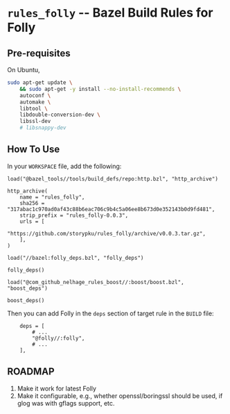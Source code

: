 # `rules_folly` -- Bazel Build Rules for Folly

## Pre-requisites

On Ubuntu,

```bash
sudo apt-get update \
    && sudo apt-get -y install --no-install-recommends \
    autoconf \
    automake \
    libtool \
    libdouble-conversion-dev \
    libssl-dev
    # libsnappy-dev
```

## How To Use

In your `WORKSPACE` file, add the following:

```
load("@bazel_tools//tools/build_defs/repo:http.bzl", "http_archive")

http_archive(
    name = "rules_folly",
    sha256 = "317abac1c970ad0af43c88b6eac706c9b4c5a06ee8b673d0e352143b0d9fd481",
    strip_prefix = "rules_folly-0.0.3",
    urls = [
        "https://github.com/storypku/rules_folly/archive/v0.0.3.tar.gz",
    ],
)

load("//bazel:folly_deps.bzl", "folly_deps")

folly_deps()

load("@com_github_nelhage_rules_boost//:boost/boost.bzl", "boost_deps")

boost_deps()
```

Then you can add Folly in the `deps` section of target rule in the `BUILD` file:

```
    deps = [
        # ...
        "@folly//:folly",
        # ...
    ],
```

## ROADMAP
1. Make it work for latest Folly
2. Make it configurable, e.g., whether openssl/boringssl should be used, if glog was with gflags support, etc.

